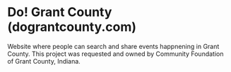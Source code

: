 # Do! Grant County (dograntcounty.com)

Website where people can search and share events happnening in Grant County.
This project was requested and owned by Community Foundation of Grant County, Indiana.
